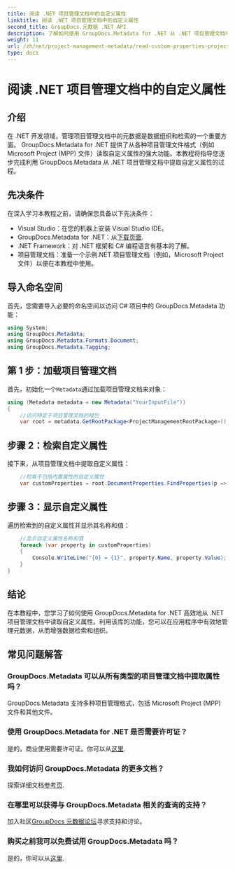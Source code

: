 ```yaml
---
title: 阅读 .NET 项目管理文档中的自定义属性
linktitle: 阅读 .NET 项目管理文档中的自定义属性
second_title: GroupDocs.元数据 .NET API
description: 了解如何使用 GroupDocs.Metadata for .NET 从 .NET 项目管理文档中提取自定义属性。增强元数据管理。
weight: 11
url: /zh/net/project-management-metadata/read-custom-properties-project-management-documents/
type: docs
---
```

# 阅读 .NET 项目管理文档中的自定义属性

## 介绍
在 .NET 开发领域，管理项目管理文档中的元数据是数据组织和检索的一个重要方面。 GroupDocs.Metadata for .NET 提供了从各种项目管理文件格式（例如 Microsoft Project (MPP) 文件）读取自定义属性的强大功能。本教程将指导您逐步完成利用 GroupDocs.Metadata 从 .NET 项目管理文档中提取自定义属性的过程。
## 先决条件
在深入学习本教程之前，请确保您具备以下先决条件：
- Visual Studio：在您的机器上安装 Visual Studio IDE。
-  GroupDocs.Metadata for .NET：从[下载页面](https://releases.groupdocs.com/metadata/net/).
- .NET Framework：对 .NET 框架和 C# 编程语言有基本的了解。
- 项目管理文档：准备一个示例.NET 项目管理文档（例如，Microsoft Project 文件）以便在本教程中使用。

## 导入命名空间
首先，您需要导入必要的命名空间以访问 C# 项目中的 GroupDocs.Metadata 功能：
```csharp
using System;
using GroupDocs.Metadata;
using GroupDocs.Metadata.Formats.Document;
using GroupDocs.Metadata.Tagging;
```
## 第 1 步：加载项目管理文档
首先，初始化一个`Metadata`通过加载项目管理文档来对象：
```csharp
using (Metadata metadata = new Metadata("YourInputFile"))
{
    //访问特定于项目管理文档的根包
    var root = metadata.GetRootPackage<ProjectManagementRootPackage>();
```
## 步骤 2：检索自定义属性
接下来，从项目管理文档中提取自定义属性：
```csharp
    //检索不包括内置属性的自定义属性
    var customProperties = root.DocumentProperties.FindProperties(p => !p.Tags.Contains(Tags.Document.BuiltIn));
```
## 步骤 3：显示自定义属性
遍历检索到的自定义属性并显示其名称和值：
```csharp
    //显示自定义属性名称和值
    foreach (var property in customProperties)
    {
        Console.WriteLine("{0} = {1}", property.Name, property.Value);
    }
}
```

## 结论
在本教程中，您学习了如何使用 GroupDocs.Metadata for .NET 高效地从 .NET 项目管理文档中读取自定义属性。利用该库的功能，您可以在应用程序中有效地管理元数据，从而增强数据检索和组织。

## 常见问题解答
### GroupDocs.Metadata 可以从所有类型的项目管理文档中提取属性吗？
GroupDocs.Metadata 支持多种项目管理格式，包括 Microsoft Project (MPP) 文件和其他文件。
### 使用 GroupDocs.Metadata for .NET 是否需要许可证？
是的，商业使用需要许可证。你可以从[这里](https://purchase.groupdocs.com/temporary-license/).
### 我如何访问 GroupDocs.Metadata 的更多文档？
探索详细文档[参考页](https://tutorials.groupdocs.com/metadata/net/).
### 在哪里可以获得与 GroupDocs.Metadata 相关的查询的支持？
加入社区[GroupDocs 元数据论坛](https://forum.groupdocs.com/c/metadata/14)寻求支持和讨论。
### 购买之前我可以免费试用 GroupDocs.Metadata 吗？
是的，你可以从[这里](https://releases.groupdocs.com/).